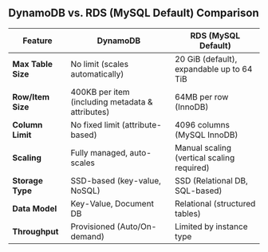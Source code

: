 ## DynamoDB vs. RDS (MySQL Default) Comparison

| Feature             | DynamoDB                              | RDS (MySQL Default)                      |
|--------------------|-------------------------------------|-----------------------------------------|
| **Max Table Size** | No limit (scales automatically)   | 20 GiB (default), expandable up to 64 TiB |
| **Row/Item Size**  | 400KB per item (including metadata & attributes) | 64MB per row (InnoDB) |
| **Column Limit**   | No fixed limit (attribute-based)  | 4096 columns (MySQL InnoDB) |
| **Scaling**        | Fully managed, auto-scales        | Manual scaling (vertical scaling required) |
| **Storage Type**   | SSD-based (key-value, NoSQL)      | SSD (Relational DB, SQL-based)         |
| **Data Model**     | Key-Value, Document DB            | Relational (structured tables)         |
| **Throughput**     | Provisioned (Auto/On-demand)      | Limited by instance type               |

#